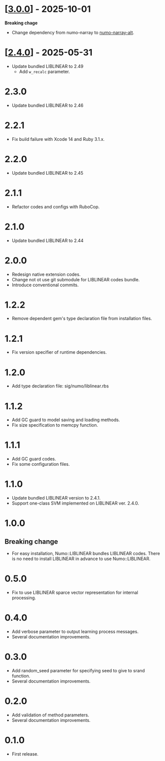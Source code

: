 # [[3.0.0](https://github.com/yoshoku/numo-liblinear/compare/v2.4.0...v3.0.0)] - 2025-10-01

**Breaking chage**

- Change dependency from numo-narray to [numo-narray-alt](https://github.com/yoshoku/numo-narray-alt).

# [[2.4.0](https://github.com/yoshoku/numo-liblinear/compare/v2.3.0...v2.4.0)] - 2025-05-31

- Update bundled LIBLINEAR to 2.49
  - Add `w_recalc` parameter.

# 2.3.0
- Update bundled LIBLINEAR to 2.46

# 2.2.1
- Fix build failure with Xcode 14 and Ruby 3.1.x.

# 2.2.0
- Update bundled LIBLINEAR to 2.45

# 2.1.1
- Refactor codes and configs with RuboCop.

# 2.1.0
- Update bundled LIBLINEAR to 2.44

# 2.0.0
- Redesign native extension codes.
- Change not ot use git submodule for LIBLINEAR codes bundle.
- Introduce conventional commits.

# 1.2.2
- Remove dependent gem's type declaration file from installation files.

# 1.2.1
- Fix version specifier of runtime dependencies.

# 1.2.0
- Add type declaration file: sig/numo/liblinear.rbs

# 1.1.2
- Add GC guard to model saving and loading methods.
- Fix size specification to memcpy function.

# 1.1.1
- Add GC guard codes.
- Fix some configuration files.

# 1.1.0
- Update bundled LIBLINEAR version to 2.4.1.
- Support one-class SVM implemented on LIBLINEAR ver. 2.4.0.

# 1.0.0
## Breaking change
- For easy installation, Numo::LIBLINEAR bundles LIBLINEAR codes.
There is no need to install LIBLINEAR in advance to use Numo::LIBLINEAR.

# 0.5.0
- Fix to use LIBLINEAR sparce vector representation for internal processing.

# 0.4.0
- Add verbose parameter to output learning process messages.
- Several documentation improvements.

# 0.3.0
- Add random_seed parameter for specifying seed to give to srand function.
- Several documentation improvements.

# 0.2.0
- Add validation of method parameters.
- Several documentation improvements.

# 0.1.0
- First release.
